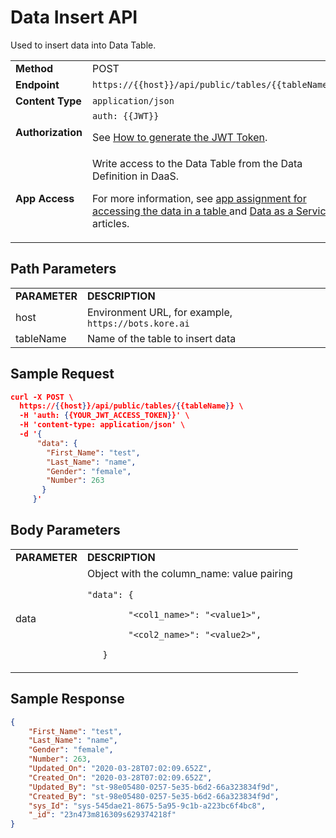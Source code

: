 # Data Insert API

Used to insert data into Data Table.


<table>
  <tr>
   <td><strong>Method</strong>
   </td>
   <td>POST
   </td>
  </tr>
  <tr>
   <td><strong>Endpoint</strong>
   </td>
   <td><code>https://{{host}}/api/public/tables/{{tableName}}</code>
   </td>
  </tr>
  <tr>
   <td><strong>Content Type</strong>
   </td>
   <td><code>application/json</code>
   </td>
  </tr>
  <tr>
   <td><strong>Authorization</strong>
   </td>
   <td><code>auth: {{JWT}}</code>
<p>
See <a href="https://developer.kore.ai/docs/bots/api-guide/apis/#Generating_the_JWT_Token">How to generate the JWT Token</a>.
   </td>
  </tr>
  <tr>
   <td><strong>App Access</strong>
   </td>
   <td>Write access to the Data Table from the Data Definition in DaaS.
<p>
For more information, see <a href="https://developer.kore.ai/docs/bots/advanced-topics/data-table/#Assignments">app assignment for accessing the data in a table </a>and <a href="https://developer.kore.ai/docs/bots/advanced-topics/data-as-a-service/#Assignments">Data as a Service </a>articles.
   </td>
  </tr>
</table>


## Path Parameters


<table>
  <tr>
   <td><strong>PARAMETER</strong>
   </td>
   <td><strong>DESCRIPTION</strong>
   </td>
  </tr>
  <tr>
   <td>host
   </td>
   <td>Environment URL, for example, <code>https://bots.kore.ai</code>
   </td>
  </tr>
  <tr>
   <td>tableName
   </td>
   <td>Name of the table to insert data
   </td>
  </tr>
</table>


## Sample Request


```json
curl -X POST \
  https://{{host}}/api/public/tables/{{tableName}} \
  -H 'auth: {{YOUR_JWT_ACCESS_TOKEN}}' \
  -H 'content-type: application/json' \
  -d '{
      "data": {
        "First_Name": "test",
        "Last_Name": "name",
        "Gender": "female",
        "Number": 263
       }
     }'
```


## Body Parameters


<table>
  <tr>
   <td><strong>PARAMETER</strong>
   </td>
   <td><strong>DESCRIPTION</strong>
   </td>
  </tr>
  <tr>
   <td>data
   </td>
   <td>Object with the column_name: value pairing
<p>
<code>"data": {</code>
<p>
<code>        "&lt;col1_name>": "&lt;value1>",</code>
<p>
<code>        "&lt;col2_name>": "&lt;value2>",</code>
<p>
<code>   }</code>
   </td>
  </tr>
</table>


 


## Sample Response


```json
{
    "First_Name": "test",
    "Last_Name": "name",
    "Gender": "female",
    "Number": 263,
    "Updated_On": "2020-03-28T07:02:09.652Z",
    "Created_On": "2020-03-28T07:02:09.652Z",
    "Updated_By": "st-98e05480-0257-5e35-b6d2-66a323834f9d",
    "Created_By": "st-98e05480-0257-5e35-b6d2-66a323834f9d",
    "sys_Id": "sys-545dae21-8675-5a95-9c1b-a223bc6f4bc8",
    "_id": "23n473m816309s629374218f"
}
```
